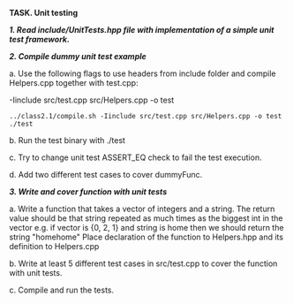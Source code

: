 **TASK. Unit testing**

***1. Read include/UnitTests.hpp file with implementation of a simple unit test framework.***

***2. Compile dummy unit test example***

a. Use the following flags to use headers from include folder and compile Helpers.cpp together with test.cpp:

-Iinclude src/test.cpp src/Helpers.cpp -o test
```
../class2.1/compile.sh -Iinclude src/test.cpp src/Helpers.cpp -o test
./test
```
b. Run the test binary with ./test

c. Try to change unit test ASSERT_EQ check to fail the test execution.

d. Add two different test cases to cover dummyFunc.

***3. Write and cover function with unit tests***

a. Write a function that takes a vector of integers and a string. The return value should be that string repeated as much times as the biggest int in the vector e.g. if vector is {0, 2, 1} and string is home then we should return the string "homehome"
Place declaration of the function to Helpers.hpp and its definition to Helpers.cpp

b. Write at least 5 different test cases in src/test.cpp to cover the function with unit tests.

c. Compile and run the tests.
